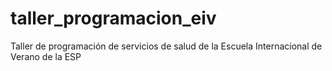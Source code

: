 # taller_programacion_eiv
Taller de programación de servicios de salud de la Escuela Internacional de Verano de la ESP
